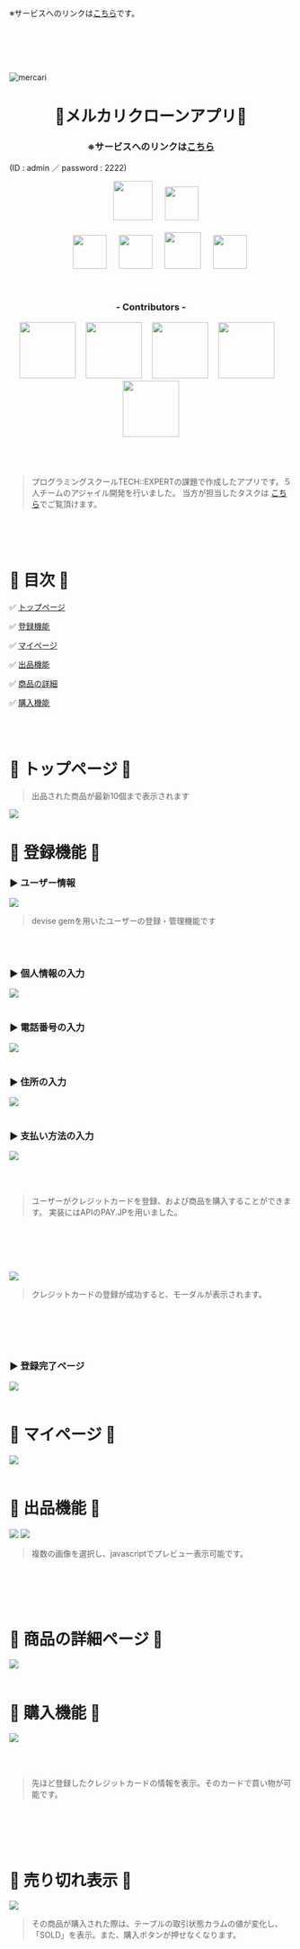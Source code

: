 ※サービスへのリンクは[こちら]()です。


<br>
<br>
<br>
<br>

![mercari](https://user-images.githubusercontent.com/55865498/71984428-295c6800-326c-11ea-95d9-f5c17b99a45c.png)
<h1 align="center">🔶メルカリクローンアプリ🔶</h1>
<h3 align="center">※サービスへのリンクは<a><a href="http://13.112.183.198">こちら</a></h3>
(ID : admin ／ password : 2222)
<br>
<!-- =========================== 使用技術 ============================== -->
<p align="center">
<a>　</a>
<a><a href="https://www.ruby-lang.org/ja/"><img src="https://user-images.githubusercontent.com/39142850/71774533-1ddf1780-2fb4-11ea-8560-753bed352838.png" width="70px;" /></a>
<a>　</a>
<a><a href="https://rubyonrails.org/"><img src="https://user-images.githubusercontent.com/39142850/71774548-731b2900-2fb4-11ea-99ba-565546c5acb4.png" height="60px;" /></a><br><br>
<a>　</a><a>　</a>
<a><a href="http://haml.info/"><img src="https://user-images.githubusercontent.com/39142850/71774618-b32edb80-2fb5-11ea-9050-d5929a49e9a5.png" height="60px;" /></a>
<a>　</a>
<a><a href="https://sass-lang.com/"><img src="https://user-images.githubusercontent.com/39142850/71774644-115bbe80-2fb6-11ea-822c-568eabde5228.png" height="60px" /></a>
<a>　</a>
<a><a href="https://jquery.com/"><img src="https://user-images.githubusercontent.com/39142850/71774768-d064a980-2fb7-11ea-88ad-4562c59470ae.png" height="65px;" /></a>
<a>　</a>
<a><a href="https://aws.amazon.com/"><img src="https://user-images.githubusercontent.com/39142850/71774786-37825e00-2fb8-11ea-8b90-bd652a58f1ad.png" height="60px;" /></a>
</p><br>

<!-- =========================== メンバー ============================== -->

<h3 align="center">- Contributors -</h3>
<p align="center">
<b><a><a href="https://github.com/minami666"><img src="https://avatars2.githubusercontent.com/u/55865498?s=460&v=4" width="100px;" /></a></b><a>　</a>
<b><a><a href="https://github.com/kantashimizu"><img src="https://avatars0.githubusercontent.com/u/57340298?s=400&v=4" width="100px;" /></a></b><a>　</a>
<b><a><a href="https://github.com/Ota80"><img src="https://avatars3.githubusercontent.com/u/54613919?s=400&v=4" width="100px;" /></a></b><a>　</a>
<b><a><a href="https://github.com/shota-tanabe"><img src="https://avatars2.githubusercontent.com/u/48944377?s=400&v=4" width="100px;" /></a></b><a>　</a>
<b><a><a href="https://github.com/takatakatakashi"><img src="https://avatars2.githubusercontent.com/u/57404334?s=400&v=4" width="100px;" /></a></b><a>　</a>
<br><br><br><br>

> プログラミングスクールTECH::EXPERTの課題で作成したアプリです。５人チームのアジャイル開発を行いました。
> 当方が担当したタスクは [こちら](https://docs.google.com/document/d/17Xaqz_pBZ7Fcc4RdEEFb0GMJGbhCe_1uhTF7eXxnrwU/edit#)でご覧頂けます。


<br><br><br>

<!-- =========================== 目次 ============================== -->
# 📗 目次 📗
:white_check_mark: [トップページ](https://github.com/minami666/frima#-%E3%83%88%E3%83%83%E3%83%97%E3%83%9A%E3%83%BC%E3%82%B8-)<br>

:white_check_mark: [登録機能](https://github.com/minami666/frima#-%E7%99%BB%E9%8C%B2%E6%A9%9F%E8%83%BD-)<br>

:white_check_mark: [マイページ](https://github.com/minami666/frima#-%E3%83%9E%E3%82%A4%E3%83%9A%E3%83%BC%E3%82%B8-)<br>

:white_check_mark: [出品機能](https://github.com/minami666/frima#-%E5%87%BA%E5%93%81%E6%A9%9F%E8%83%BD-)<br>

:white_check_mark: [商品の詳細](https://github.com/minami666/frima#-%E5%95%86%E5%93%81%E3%81%AE%E8%A9%B3%E7%B4%B0%E3%83%9A%E3%83%BC%E3%82%B8-)<br>

:white_check_mark: [購入機能](https://github.com/minami666/frima#-%E8%B3%BC%E5%85%A5%E6%A9%9F%E8%83%BD-)<br>

<br><br>
<!-- =========================== トップ ============================== -->

# 🔷 トップページ 🔷
> 出品された商品が最新10個まで表示されます

<img src="https://user-images.githubusercontent.com/55865498/71985832-b0124480-326e-11ea-9259-fe3fd0fcbecf.png">

<br>
<!-- =========================== ユーザー登録 ============================== -->

# 🔷 登録機能 🔷

### ▶ ユーザー情報

<img src="https://user-images.githubusercontent.com/55865498/71985854-bc969d00-326e-11ea-86ec-010d131cb7e0.png">

> devise gemを用いたユーザーの登録・管理機能です

<br><br>

### ▶ 個人情報の入力

<img src="https://user-images.githubusercontent.com/55865498/71985873-c28c7e00-326e-11ea-862b-fc31fda0bf53.png">
<br><br>


### ▶ 電話番号の入力

<img src="https://user-images.githubusercontent.com/55865498/71985880-cae4b900-326e-11ea-991a-5d4bc9524610.png">
<br><br>

### ▶ 住所の入力

<img src="https://user-images.githubusercontent.com/55865498/71985902-d46e2100-326e-11ea-967f-23f9dbcf4e48.png">
<br><br>

### ▶ 支払い方法の入力

<img src="https://user-images.githubusercontent.com/55865498/71985903-d506b780-326e-11ea-8089-c2545ec8d691.png">

<br><br>

> ユーザーがクレジットカードを登録、および商品を購入することができます。
> 実装にはAPIのPAY.JPを用いました。

<br><br><br><br>

<img src="https://user-images.githubusercontent.com/55865498/71985904-d506b780-326e-11ea-8298-62fea83bf395.png">

> クレジットカードの登録が成功すると、モーダルが表示されます。

<br><br><br><br>

### ▶ 登録完了ページ

<img src="https://user-images.githubusercontent.com/55865498/71985908-d59f4e00-326e-11ea-9096-9a76f982c353.png">
<br><br>

<!-- =========================== マイページ ============================== -->
# 🔷 マイページ 🔷

<img src="https://user-images.githubusercontent.com/55865498/71985911-d59f4e00-326e-11ea-90c5-c89e14fb395e.png">
<br><br>

<!-- =========================== 出品 ============================== -->
# 🔷 出品機能 🔷

<img src="https://user-images.githubusercontent.com/55865498/71985913-d637e480-326e-11ea-8ef5-fc2e59d483f1.png">

<img src="https://user-images.githubusercontent.com/55865498/71985914-d637e480-326e-11ea-9fe0-752efe582324.png">


> 複数の画像を選択し、javascriptでプレビュー表示可能です。

<br><br><br><br>

<!-- =========================== 商品の詳細 ============================== -->

# 🔷 商品の詳細ページ 🔷

<img src="https://user-images.githubusercontent.com/55865498/71985915-d6d07b00-326e-11ea-8ee1-4262ca505633.png">
<br><br>

<!-- =========================== 購入 ============================== -->
# 🔷 購入機能 🔷

<img src="https://user-images.githubusercontent.com/55865498/71985916-d6d07b00-326e-11ea-914b-df7947f61688.png">

<br><br>

> 先ほど登録したクレジットカードの情報を表示。そのカードで買い物が可能です。

<br><br><br><br>


# 🔷 売り切れ表示 🔷

<img src="https://user-images.githubusercontent.com/55865498/71985919-d6d07b00-326e-11ea-9b5e-35b919e89ebd.png">

> その商品が購入された際は、テーブルの取引状態カラムの値が変化し、「SOLD」を表示。また、購入ボタンが押せなくなります。
